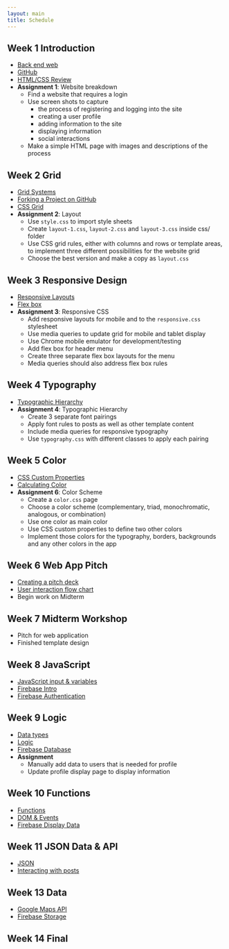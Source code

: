 ```yaml
---
layout: main
title: Schedule
---
```


## Week 1 **Introduction**
- [Back end web](notes/backend)
- [GitHub](notes/github/client)
- [HTML/CSS Review](notes/review)
- **Assignment 1**: Website breakdown
	- Find a website that requires a login
	- Use screen shots to capture 
		- the process of registering and logging into the site
		- creating a user profile
		- adding information to the site
		- displaying information
		- social interactions
	- Make a simple HTML page with images and descriptions of the process

## Week 2 **Grid**
- [Grid Systems](notes/grid/)
- [Forking a Project on GitHub](notes/github/fork)
- [CSS Grid](notes/grid/css/)
- **Assignment 2**: Layout
	- Use `style.css` to import style sheets
	- Create `layout-1.css`, `layout-2.css` and `layout-3.css` inside css/ folder
	- Use CSS grid rules, either with columns and rows or template areas, to implement three different possibilities for the website grid
	- Choose the best version and make a copy as `layout.css`

## Week 3 **Responsive Design**
- [Responsive Layouts](notes/responsive/media)
- [Flex box](notes/responsive/flex)
- **Assignment 3**: Responsive CSS
	- Add responsive layouts for mobile and to the `responsive.css` stylesheet
	- Use media queries to update grid for mobile and tablet display
	- Use Chrome mobile emulator for development/testing
	- Add flex box for header menu
	- Create three separate flex box layouts for the menu
	- Media queries should also address flex box rules

## Week 4 **Typography**
- [Typographic Hierarchy](notes/typography/)
- **Assignment 4**: Typographic Hierarchy
	- Create 3 separate font pairings
	- Apply font rules to posts as well as other template content
	- Include media queries for responsive typography
	- Use `typography.css` with different classes to apply each pairing

## Week 5 **Color**
- [CSS Custom Properties](notes/color/custom)
- [Calculating Color](notes/color/calculating) <!-- figure out how to refactor this -->
- **Assignment 6**: Color Scheme
	- Create a `color.css` page
	- Choose a color scheme (complementary, triad, monochromatic, analogous, or combination)
	- Use one color as main color
	- Use CSS custom properties to define two other colors
	- Implement those colors for the typography, borders, backgrounds and any other colors in the app

## Week 6 **Web App Pitch**
- [Creating a pitch deck](notes/pitch/)
- [User interaction flow chart](notes/ui/)
- Begin work on Midterm

## Week 7 **Midterm Workshop**
- Pitch for web application
- Finished template design

## Week 8 **JavaScript**
- [JavaScript input & variables](notes/javascript/input/)
- [Firebase Intro](notes/firebase/intro)
- [Firebase Authentication](notes/firebase/auth)

## Week 9 **Logic**
- [Data types](notes/javascript/data_types)
- [Logic](notes/javascript/logic)
- [Firebase Database](notes/firebase/db)
- **Assignment**
	- Manually add data to users that is needed for profile
	- Update profile display page to display information

<!-- 
 - [Publish & Display Posts](notes/firebase/post)
- break publish into db
- [JSON API](notes/javascript/json_api/) ?? 
- display users
- updating information ... 
 -->

## Week 10 **Functions**
- [Functions](notes/javascript/functions/)
- [DOM & Events](notes/javascript/events)
- [Firebase Display Data](notes/firebase/post)

## Week 11 **JSON Data & API**
- [JSON](notes/javascript/json)
- [Interacting with posts](notes/firebase/likes)


## Week 13 **Data**
- [Google Maps API](notes/javascript/google_maps/)
- [Firebase Storage](notes/firebase/storage)

## Week 14 **Final**


<!-- 

	to do for app
	- all users page
	- all posts page
	- user routes page
	- post route page
	- search function?
	

	other topics
- debugging

2019 redo
- local server
	- Terminal - cd Desktop/mmp350 - python -m SimpleHTTPServer 8000
	- editor.p5js.org ?? - need to understand file stuff on computer
	- firefox?? 

urls
- mmp, bmcc, mm.p, 
- mmp.pizza 9.99 (69.99)
- mmp.ninja 9.99 (24.99)
- mmp.computer 19.99 (39.99)
- mmp.codes 9.99 (69.99)

edit pad
- http://scratchpad.io/ - live code editing - in class collaborations?
- https://firebase.googleblog.com/2013/04/announcing-firepad-our-open-source.html

- new stuff
	- github desktop client no terminal
	- fork html projects for assignments
	- no brackets
	

http://www.scholastic.com/samsungacademy/downloads/SS4_IP_TeacherGuide.pdf
https://piktochart.com/blog/startup-pitch-decks-what-you-can-learn/ // safari
https://slidebean.com/blog/startups/pitch-deck-examples
pitch
- intro/one liner
- audience
- problem
- solution
- mock up
- flow chart

firebase stuff
https://firebase.google.com/docs/database/web/lists-of-data#reading_and_writing_lists
https://firebase.googleblog.com/2014/04/best-practices-arrays-in-firebase.html
https://stackoverflow.com/questions/45527780/node-js-iterate-through-nested-firebase-json-tree
http://shiffman.net/a2z/firebase/

midterm/final options
pitch a backend site -> build the backend site
design wireframes -> use class example


http://350spring14.blogs.peopleio.net/category/assignment/
 -->